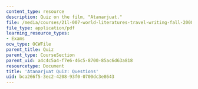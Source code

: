 ```yaml
---
content_type: resource
description: Quiz on the film, "Atanarjuat."
file: /media/courses/21l-007-world-literatures-travel-writing-fall-2008/bca266f53ec2420893f00700dc3e8643_quiz_questions.pdf
file_type: application/pdf
learning_resource_types:
- Exams
ocw_type: OCWFile
parent_title: Quiz
parent_type: CourseSection
parent_uid: a4c4c5a4-f7e6-46c5-8700-85ac6d63a818
resourcetype: Document
title: 'Atanarjuat Quiz: Questions'
uid: bca266f5-3ec2-4208-93f0-0700dc3e8643
---
```

